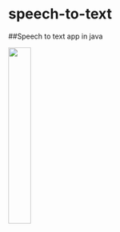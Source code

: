 # speech-to-text
##Speech to text app in java

<img src="https://user-images.githubusercontent.com/126293004/223840760-03315b9f-2cd6-433e-a86d-5653e19ad866.jpg" width=30% height=30%>

